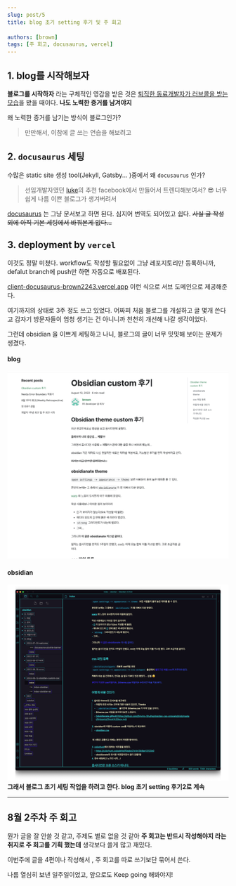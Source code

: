```yaml
---
slug: post/5
title: blog 초기 setting 후기 및 주 회고

authors: [brown]
tags: [주 회고, docusaurus, vercel]
---
```


## 1. blog를 시작해보자

**블로그를 시작하자** 라는 구체적인 영감을 받은 것은 [퇴직한 동료개발자가 러브콜을 받는 모습](https://braurus.dev/blog/post/0)을 봤을 때이다.
**나도 노력한 증거를 남겨야지**

왜 노력한 증거를 남기는 방식이 블로그인가?

> 만만해서, 이참에 글 쓰는 연습을 해보려고

## 2. `docusaurus` 세팅

수많은 static site 생성 tool(Jekyll, Gatsby... )중에서 왜 `docusaurus` 인가?

> 선임개발자였던 [luke](https://dezang.net/)의 추천
> facebook에서 만들어서
> 트렌디해보여서? 😎
> 너무 쉽게 나름 이쁜 블로그가 생겨버려서

[docusaurus](https://docusaurus.io/ko/docs) 는 그냥 문서보고 하면 된다. 심지어 번역도 되어있고 쉽다.
~~사실 글 작성외에 아직 기본 세팅에서 바꿔본게 없다...~~

## 3. deployment by `vercel`

이것도 정말 미쳤다. workflow도 작성할 필요없이 그냥 레포지토리만 등록하니까, defalut branch에 push만 하면 자동으로 배포된다.

[client-docusaurus-brown2243.vercel.app](https://client-docusaurus-brown2243.vercel.app/) 이런 식으로 서브 도메인으로 제공해준다.

여기까지의 상태로 3주 정도 쓰고 있었다. 어짜피 처음 블로그를 개설하고 글 몇개 쓴다고 갑자기 방문자들이 엄청 생기는 건 아니니까 천천히 개선해 나갈 생각이었다.

그런데 obsidian 을 이쁘게 세팅하고 나니, 블로그의 글이 너무 밋밋해 보이는 문제가 생겼다.

#### blog

![img1](./blog.png)

#### obsidian

![img1](./index-obsidian-done.png)
**그래서 블로그 초기 세팅 작업을 하려고 한다. blog 초기 setting 후기2로 계속**

---

## 8월 2주차 주 회고

뭔가 글을 잘 안쓸 것 같고, 주제도 별로 없을 것 같아 **주 회고는 반드시 작성해야지 라는 취지로 주 회고를 기획 했는데** 생각보다 쓸게 많고 재밌다.

이번주에 글을 4편이나 작성해서 , 주 회고를 따로 쓰기보단 묶어서 쓴다.

나름 열심히 보낸 일주일이었고, 앞으로도 Keep going 해봐야지!
